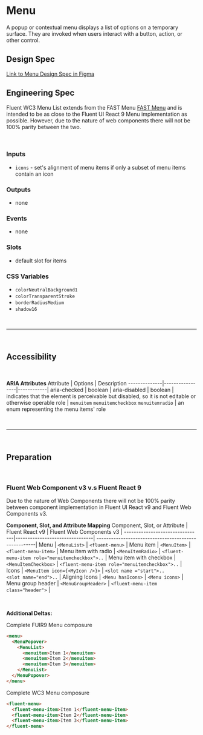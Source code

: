 # Menu

A popup or contextual menu displays a list of options on a temporary surface. They are invoked when users interact with a button, action, or other control.

## Design Spec

[Link to Menu Design Spec in Figma](https://www.figma.com/file/jFWrkFq61GDdOhPlsz6AtX/Menu?node-id=1528%3A5102&t=XtW4laeEzgVFIl1E-0)

## Engineering Spec

Fluent WC3 Menu List extends from the FAST Menu [FAST Menu](https://explore.fast.design/components/fast-menu) and is intended to be as close to the Fluent UI React 9 Menu implementation as possible. However, due to the nature of web components there will not be 100% parity between the two.

<br />

### Inputs

- `icons` - set's alignment of menu items if only a subset of menu items contain an icon

### Outputs

- none

### Events

- none

### Slots

- default slot for items

### CSS Variables

- `colorNeutralBackground1`
- `colorTransparentStroke`
- `borderRadiusMedium`
- `shadow16`

<br />
<hr />
<br />

## Accessibility

<br/>

**ARIA Attributes**
Attribute | Options | Description
--------------|-----------------|------------|
aria-checked | boolean |
aria-disabled | boolean | indicates that the element is perceivable but disabled, so it is not editable or otherwise operable
role | `menuitem` `menuitemcheckbox` `menuitemradio` | an enum representing the menu items' role

<br/>
<hr />
<br/>

## Preparation

<br/>

### **Fluent Web Component v3 v.s Fluent React 9**

Due to the nature of Web Components there will not be 100% parity between component implementation in Fluent UI React v9 and Fluent Web Components v3.
<br />

**Component, Slot, and Attribute Mapping**
Component, Slot, or Attribute | Fluent React v9 | Fluent Web Components v3 |
--------------------------------|--------------------------------| -----------------------------------------------------|
Menu | `<MenuList>` | `<fluent-menu>` |
Menu item | `<MenuItem>` | `<fluent-menu-item>` |
Menu item with radio | `<MenuItemRadio>` | `<fluent-menu-item role="menuitemcheckbox">..` |
Menu item with checkbox | `<MenuItemCheckbox>` | `<fluent-menu-item role="menuitemcheckbox">..` |
Icons | `<MenuItem icon={<MyIcon />}>` | `<slot name ="start">..`<br />`<slot name="end">..` |
Aligning Icons | `<Menu hasIcons>` | `<Menu icons>` |
Menu group header | `<MenuGroupHeader>` | `<fluent-menu-item class="header">` |

<br />

**Additional Deltas:**

Complete FUIR9 Menu composure

```html
<menu>
  <MenuPopover>
    <MenuList>
      <menuitem>Item 1</menuitem>
      <menuitem>Item 2</menuitem>
      <menuitem>Item 3</menuitem>
    </MenuList>
  </MenuPopover>
</menu>
```

Complete WC3 Menu composure

```html
<fluent-menu>
  <fluent-menu-item>Item 1</fluent-menu-item>
  <fluent-menu-item>Item 2</fluent-menu-item>
  <fluent-menu-item>Item 3</fluent-menu-item>
</fluent-menu>
```
